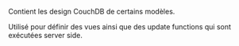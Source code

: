 Contient les design CouchDB de certains modèles.

Utilisé pour définir des vues ainsi que des update functions qui sont exécutées server side.


